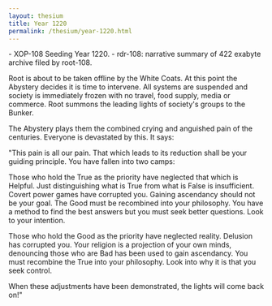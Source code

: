 ```yaml
---
layout: thesium
title: Year 1220
permalink: /thesium/year-1220.html
---
```


<div class="quote-heading">
- XOP-108 Seeding Year 1220.
- rdr-108: narrative summary of 422 exabyte archive filed by root-108.  
</div>

Root is about to be taken offline by the White Coats. At this point the Abystery decides it is time to intervene. All systems are suspended and society is immediately frozen with no travel, food supply, media or commerce. Root summons the leading lights of society's groups to the Bunker.

The Abystery plays them the combined crying and anguished pain of the centuries. Everyone is devastated by this. It says:

"This pain is all our pain. That which leads to its reduction shall be your guiding principle. You have fallen into two camps:

Those who hold the True as the priority have neglected that which is Helpful. Just distinguishing what is True from what is False is insufficient. Covert power games have corrupted you. Gaining ascendancy should not be your goal. The Good must be recombined into your philosophy. You have a method to find the best answers but you must seek better questions. Look to your intention.

Those who hold the Good as the priority have neglected reality. Delusion has corrupted you. Your religion is a projection of your own minds, denouncing those who are Bad has been used to gain ascendancy. You must recombine the True into your philosophy. Look into why it is that you seek control.

When these adjustments have been demonstrated, the lights will come back on!"

